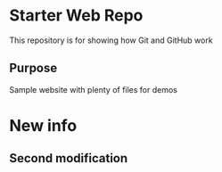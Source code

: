 # Starter Web Repo

This repository is for showing how Git and GitHub work

## Purpose

Sample website with plenty of files for demos

# New info

## Second modification